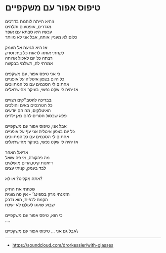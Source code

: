 # טיפוס אפור עם משקפיים

היא הייתה לוחמת בדרכיםn\
מגדרים, אופנועים ותלתים\
עכשיו היא סבתא עם אופר\
כלום לא מעניין אותה, אבל אני לא מוותר\
\
אז היא הגיעה אל העמק\
לקחתי אותה לראות כל בית וסדק\
רצתה כל יום לאכול ארוחה\
אמרתי לה, תשלמי בבקשה\
\
כי אני טיפס אפור, עם משקפים\
כל היום בצפון איטליה על אופניים\
אחתום לי הסכמים עם כל המתווכים\
אז יהיה לי שקט נפשי, בעיקר מהישראלים\
\
בבריכה להטב״קים רצויים\
כל הטרנסים באים והולכים\
האיטלקים, מה הם יודעים\
פלא שבסול חסרים להם כאן ילדים\
\
אבל אני, טיפוס אפור עם משקפיים\
כל יום בצפון איטליה אני עף על אופניים\
אחתום לי הסכמים עם כל המתווכים\
אז יהיה לי שקט נפשי, בעיקר מהישראלים\
\
אריאל האחר\
מה פהקורה, מי פה שואל\
דיאטת קיטו,הרים מושלגים\
לבד בעמק, קניתי עצים\
\
אתה מקליט? או לא?\
\
שכחתי את התיק\
הזמנתי מרק בספינג׳ - אין פה מונית\
הקמח לכפית, הוא נדבק\
שבוע שאוגו לעולם לא ישכח\
\
כי הוא, טיפס אפור עם משקפיים\
....\
\
אבל גם אני ... טיפוס אפור עם משקפיים\

---

- https://soundcloud.com/drorkessler/with-glasses
